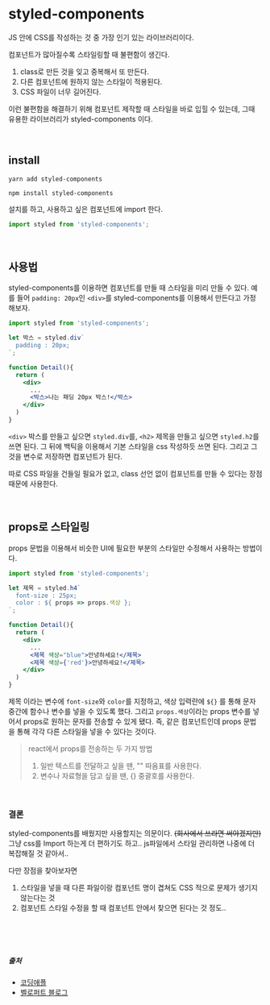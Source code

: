 # styled-components
JS 안에 CSS를 작성하는 것 중 가장 인기 있는 라이브러리이다.

컴포넌트가 많아질수록 스타일링할 때 불편함이 생긴다.
1. class로 만든 것을 잊고 중복해서 또 만든다.
2. 다른 컴포넌트에 원하지 않는 스타일이 적용된다.
3. CSS 파일이 너무 길어진다.

이런 불편함을 해결하기 위해 컴포넌트 제작할 때 스타일을 바로 입힐 수 있는데, 그때 유용한 라이브러리가 styled-components 이다.

<br />

## install
```shell
yarn add styled-components
```
```shell
npm install styled-components
```
설치를 하고, 사용하고 싶은 컴포넌트에 import 한다.
```jsx
import styled from 'styled-components';
```

<br />

## 사용법
styled-components를 이용하면 컴포넌트를 만들 때 스타일을 미리 만들 수 있다. 예를 들어 `padding: 20px`인 `<div>`를 styled-components를 이용해서 만든다고 가정해보자.
```jsx
import styled from 'styled-components';

let 박스 = styled.div`
  padding : 20px;
`;

function Detail(){
  return (
    <div>
      ...
      <박스>나는 패딩 20px 박스!</박스>
    </div>
  )
}
```
`<div>` 박스를 만들고 싶으면 `styled.div`를, `<h2>` 제목을 만들고 싶으면 `styled.h2`를 쓰면 된다. 그 뒤에 백틱을 이용해서 기본 스타일을 css 작성하듯 쓰면 된다. 그리고 그것을 변수로 저장하면 컴포넌트가 된다.

따로 CSS 파일을 건들일 필요가 없고, class 선언 없이 컴포넌트를 만들 수 있다는 장점때문에 사용한다.

<br />

## props로 스타일링
props 문법을 이용해서 비슷한 UI에 필요한 부분의 스타일만 수정해서 사용하는 방법이다.

```jsx
import styled from 'styled-components';

let 제목 = styled.h4`
  font-size : 25px;
  color : ${ props => props.색상 };
`;

function Detail(){
  return (
    <div>
      ...
      <제목 색상="blue">안녕하세요!</제목>
      <제목 색상={'red'}>안녕하세요!</제목>
    </div>
  )
}
```
제목 이라는 변수에 `font-size`와 `color`를 지정하고, 색상 입력란에 `${}` 를 통해 문자 중간에 함수나 변수를 넣을 수 있도록 했다. 그리고 `props.색상`이라는 props 변수를 넣어서 props로 원하는 문자를 전송할 수 있게 됐다. 즉, 같은 컴포넌트인데 props 문법을 통해 각각 다른 스타일을 넣을 수 있다는 것이다.

> react에서 props를 전송하는 두 가지 방법
> 1. 일반 텍스트를 전달하고 싶을 땐, "" 따옴표를 사용한다.
> 2. 변수나 자료형을 담고 싶을 땐, {} 중괄호를 사용한다.

<br />

### 결론
styled-components를 배웠지만 사용할지는 의문이다. 
~~(회사에서 쓰라면 써야겠지만)~~
그냥 css를 Import 하는게 더 편하기도 하고.. js파일에서 스타일 관리하면 나중에 더 복잡해질 것 같아서..

다만 장점을 찾아보자면
1. 스타일을 넣을 때 다른 파일이랑 컴포넌트 명이 겹쳐도 CSS 적으로 문제가 생기지 않는다는 것
2. 컴포넌트 스타일 수정을 할 때 컴포넌트 안에서 찾으면 된다는 것
정도..





<br />
<br />
<br />

##### 출처

- [코딩애플](https://online.codingapple.com)
- [벨로퍼트 블로그](https://react.vlpt.us/basic/01-concept.html)